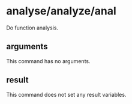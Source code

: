 # analyse/analyze/anal

Do function analysis.

## arguments

This command has no arguments.

## result

This command does not set any result variables.
